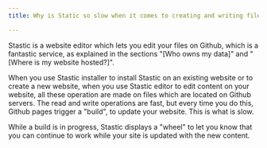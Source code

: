 ```yaml
---
title: Why is Static so slow when it comes to creating and writing files to Github?

---
```

Stastic is a website editor which lets you edit your files on Github, which is a fantastic service, as explained in the sections "[Who owns my data]" and "[Where is my website hosted?]".

When you use Stastic installer to install Stastic on an existing website or to create a new website, when you use Stastic editor to edit content on your website, all these operation are made on files which are located on Github servers. The read and write operations are fast, but every time you do this, Github pages trigger a "build", to update your website. This is what is slow.

While a build is in progress, Stastic displays a "wheel" to let you know that you can continue to work while your site is updated with the new content.

